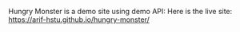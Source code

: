 Hungry Monster is a demo site using demo API:
Here is the live site: https://arif-hstu.github.io/hungry-monster/
